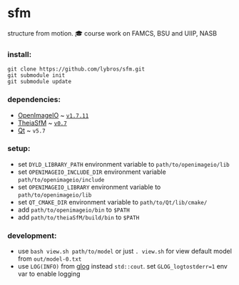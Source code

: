 # sfm
structure from motion.  :mortar_board:  course work on FAMCS, BSU and UIIP, NASB

### install:
```
git clone https://github.com/lybros/sfm.git
git submodule init
git submodule update
```

### dependencies:
* [OpenImageIO](https://sites.google.com/site/openimageio/home) ~ [`v1.7.11`](https://github.com/OpenImageIO/oiio/tree/Release-1.7.11)
* [TheiaSfM](http://www.theia-sfm.org/) ~ [`v0.7`](https://github.com/sweeneychris/TheiaSfM/tree/v0.7)
* [Qt](https://www.qt.io/) ~ `v5.7`

### setup:
* set `DYLD_LIBRARY_PATH` environment variable to `path/to/openimageio/lib`
* set `OPENIMAGEIO_INCLUDE_DIR` environment variable `path/to/openimageio/include`
* set `OPENIMAGEIO_LIBRARY` environment variable to `path/to/openimageio/lib`
* set `QT_CMAKE_DIR` environment variable to `path/to/Qt/lib/cmake/`
* add `path/to/openimageio/bin` to `$PATH`
* add `path/to/theiaSfM/build/bin` to `$PATH`

### development:
* use `bash view.sh path/to/model` or just `. view.sh` for view default model from `out/model-0.txt`
* use `LOG(INFO)` from [glog](http://rpg.ifi.uzh.ch/docs/glog.html) instead `std::cout`. set `GLOG_logtostderr=1` env var to enable logging

